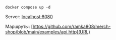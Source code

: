 ```
docker compose up -d
```

Server: [localhost:8080](URL)

Маршруты: [https://github.com/ramka808/merch-shop/blob/main/examples/api.http](URL)

